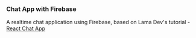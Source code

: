 ### Chat App with Firebase

A realtime chat application using Firebase, based on Lama Dev's tutorial - [React Chat App](https://www.youtube.com/watch?v=domt_Sx-wTY)
